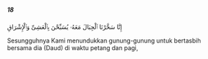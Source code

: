 ##### 18

<span class="ayah">إِنَّا سَخَّرْنَا ٱلْجِبَالَ مَعَهُۥ يُسَبِّحْنَ بِٱلْعَشِىِّ وَٱلْإِشْرَاقِ</span>

<span class="ayah_translation">Sesungguhnya Kami menundukkan gunung-gunung untuk bertasbih bersama dia (Daud) di waktu petang dan pagi,</span>
